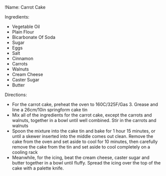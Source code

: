 !Name: Carrot Cake

Ingredients:
- Vegetable Oil
- Plain Flour
- Bicarbonate Of Soda
- Sugar
- Eggs
- Salt
- Cinnamon
- Carrots
- Walnuts
- Cream Cheese
- Caster Sugar
- Butter

Directions:
- For the carrot cake, preheat the oven to 160C/325F/Gas 3. Grease and line a 26cm/10in springform cake tin
- Mix all of the ingredients for the carrot cake, except the carrots and walnuts, together in a bowl until well combined. Stir in the carrots and walnuts
- Spoon the mixture into the cake tin and bake for 1 hour 15 minutes, or until a skewer inserted into the middle comes out clean. Remove the cake from the oven and set aside to cool for 10 minutes, then carefully remove the cake from the tin and set aside to cool completely on a cooling rack
- Meanwhile, for the icing, beat the cream cheese, caster sugar and butter together in a bowl until fluffy. Spread the icing over the top of the cake with a palette knife.
